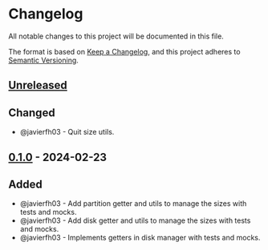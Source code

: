 # Changelog
All notable changes to this project will be documented in this file.

The format is based on [Keep a Changelog](https://keepachangelog.com/en/1.0.0/), and this project adheres to [Semantic Versioning](https://semver.org/spec/v2.0.0.html).

## [Unreleased]
## Changed
- @javierfh03 - Quit size utils.

## [0.1.0] - 2024-02-23
## Added
- @javierfh03 - Add partition getter and utils to manage the sizes with tests and mocks.
- @javierfh03 - Add disk getter and utils to manage the sizes with tests and mocks.
- @javierfh03 - Implements getters in disk manager with tests and mocks.

[Unreleased]: https://github.com/Lagatrix/storage_lib.git
[0.1.0]: https://github.com/Lagatrix/storage_lib.git/releases/tag/0.1.0
